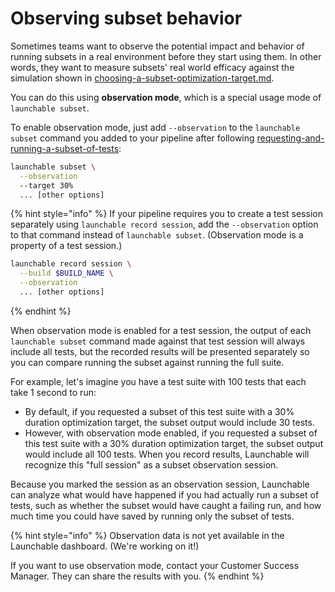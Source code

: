 # Observing subset behavior

Sometimes teams want to observe the potential impact and behavior of running subsets in a real environment before they start using them. In other words, they want to measure subsets' real world efficacy against the simulation shown in [choosing-a-subset-optimization-target.md](../choosing-a-subset-optimization-target.md "mention").

You can do this using **observation mode**, which is a special usage mode of `launchable subset`.

To enable observation mode, just add `--observation` to the `launchable subset` command you added to your pipeline after following [requesting-and-running-a-subset-of-tests](../requesting-and-running-a-subset-of-tests/ "mention"):

```bash
launchable subset \
  --observation
  --target 30%
  ... [other options]
```

{% hint style="info" %}
If your pipeline requires you to create a test session separately using `launchable record session`, add the `--observation` option to that command instead of `launchable subset`. (Observation mode is a property of a test session.)

```bash
launchable record session \
  --build $BUILD_NAME \
  --observation
  ... [other options]
```
{% endhint %}

When observation mode is enabled for a test session, the output of each `launchable subset` command made against that test session will always include all tests, but the recorded results will be presented separately so you can compare running the subset against running the full suite.

For example, let's imagine you have a test suite with 100 tests that each take 1 second to run:

* By default, if you requested a subset of this test suite with a 30% duration optimization target, the subset output would include 30 tests.
* However, with observation mode enabled, if you requested a subset of this test suite with a 30% duration optimization target, the subset output would include all 100 tests. When you record results, Launchable will recognize this "full session" as a subset observation session.

Because you marked the session as an observation session, Launchable can analyze what would have happened if you had actually run a subset of tests, such as whether the subset would have caught a failing run, and how much time you could have saved by running only the subset of tests.

{% hint style="info" %}
Observation data is not yet available in the Launchable dashboard. (We're working on it!)

If you want to use observation mode, contact your Customer Success Manager. They can share the results with you.
{% endhint %}
